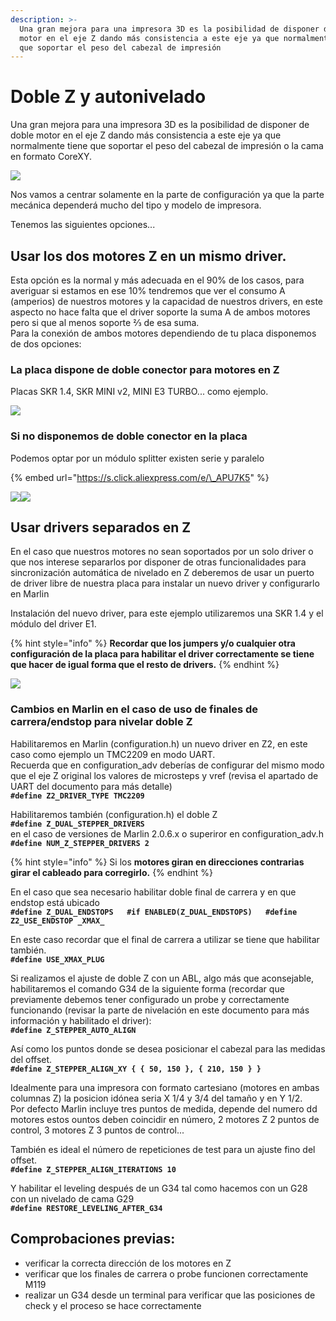 ```yaml
---
description: >-
  Una gran mejora para una impresora 3D es la posibilidad de disponer de doble
  motor en el eje Z dando más consistencia a este eje ya que normalmente tiene
  que soportar el peso del cabezal de impresión
---
```


# Doble Z y autonivelado

Una gran mejora para una impresora 3D es la posibilidad de disponer de doble motor en el eje Z dando más consistencia a este eje ya que normalmente tiene que soportar el peso del cabezal de impresión o la cama en formato CoreXY.

![](https://telegra.ph/file/0415a3d5dd0ee59c944a5.jpg)

Nos vamos a centrar solamente en la parte de configuración ya que la parte mecánica dependerá mucho del tipo y modelo de impresora.

Tenemos las siguientes opciones...

## **Usar los dos motores Z en un mismo driver**.

Esta opción es la normal y más adecuada en el 90% de los casos, para averiguar si estamos en ese 10% tendremos que ver el consumo A \(amperios\) de nuestros motores y la capacidad de nuestros drivers, en este aspecto no hace falta que el driver soporte la suma A de ambos motores pero si que al menos soporte ⅔ de esa suma.  
Para la conexión de ambos motores dependiendo de tu placa disponemos de dos opciones:

### **La placa dispone de doble conector para motores en Z**

 Placas SKR 1.4, SKR MINI v2, MINI E3 TURBO... como ejemplo.

![](https://lh5.googleusercontent.com/UH6oNygA0geJYXWpSi7UaNx1cYwVZ85hiGwUYR1rIKQE6aglcV_YsWsxEtgawpCmKBaXRs-3HMGImHYxpddUhOWEfgYFCtQXCNvAS5MB31pkI4dAUxuNVUCUDlIBHGt3qgp-j6FH)

### Si no disponemos de doble conector en la placa

 Podemos optar por un módulo splitter existen serie y paralelo

{% embed url="https://s.click.aliexpress.com/e/\_APU7K5" %}

![](https://lh4.googleusercontent.com/98781UiF01nPbb1sSFZOz0sb6LJArEMKpCJhL9YU2-KgsLt1foVyTEewDgfo05gBBF0AvZ9l1njIB5T3c6AfNBJEFiIynhRfT14bAnS4ACY4nkRZrSyl278kBhYqzBslH3QQGHbn)![](https://lh6.googleusercontent.com/5nE_kZQsV62u-OXpuhA3mieGboW4OQV0pfNJRxiSQ6H9MuqRSDax_53U9n1J0n6Jzc_Htf9eTE4COYrEKBd6Q6lBFxzGx6uUkmt-UL6yPycMKeEbnG8V3zA3dIyr7fGc0rEIIjC8)

## Usar drivers separados en Z

En el caso que nuestros motores no sean soportados por un solo driver o que nos interese separarlos por disponer de otras funcionalidades para sincronización automática de nivelado en Z deberemos de usar un puerto de driver libre de nuestra placa para instalar un nuevo driver y configurarlo en Marlin

Instalación del nuevo driver, para este ejemplo utilizaremos una SKR 1.4 y el módulo del driver E1. 

{% hint style="info" %}
**Recordar que los jumpers y/o cualquier otra configuración de la placa para habilitar el driver correctamente se tiene que hacer de igual forma que el resto de drivers.**
{% endhint %}

![](https://lh6.googleusercontent.com/jKoHPy8sStUAsDB2zh_jmYZVLz8vFZK8eXgxvo3Xy0rmY5hs8k8dqNISS8XaP5Qd4_x28DeFelMXyCbXVB7ze3R71N3C4WN7wNWhuspZ5AeI2-mCVLrOcY1fvNkOMDUBA3OHPSEq)

### **Cambios en Marlin en el caso de uso de finales de carrera/endstop** para nivelar doble Z

Habilitaremos en Marlin \(configuration.h\) un nuevo driver en Z2, en este caso como ejemplo un TMC2209 en modo UART.  
Recuerda que en configuration\_adv deberías de configurar del mismo modo que el eje Z original los valores de microsteps y vref \(revisa el apartado de UART del documento para más detalle\)  
**`#define Z2_DRIVER_TYPE TMC2209`**

Habilitaremos también \(configuration.h\) el doble Z  
**`#define Z_DUAL_STEPPER_DRIVERS`**  
en el caso de versiones de Marlin 2.0.6.x o superiror en configuration\_adv.h  
**`#define NUM_Z_STEPPER_DRIVERS 2`**

{% hint style="info" %}
Si los **motores giran en direcciones contrarias girar el cableado para corregirlo.**
{% endhint %}

En el caso que sea necesario habilitar doble final de carrera y en que endstop está ubicado  
**`#define Z_DUAL_ENDSTOPS  
#if ENABLED(Z_DUAL_ENDSTOPS)  
#define Z2_USE_ENDSTOP _XMAX_`**

En este caso recordar que el final de carrera a utilizar se tiene que habilitar también.  
**`#define USE_XMAX_PLUG`**

Si realizamos el ajuste de doble Z con un ABL, algo más que aconsejable, habilitaremos el comando G34 de la siguiente forma \(recordar que previamente debemos tener configurado un probe y correctamente funcionando \(revisar la parte de nivelación en este documento para más información y habilitado el driver\):  
**`#define Z_STEPPER_AUTO_ALIGN`**

Así como los puntos donde se desea posicionar el cabezal para las medidas del offset.  
**`#define Z_STEPPER_ALIGN_XY { { 50, 150 }, { 210, 150 } }`**

Idealmente para una impresora con formato cartesiano \(motores en ambas columnas Z\) la posicion idónea seria X 1/4 y 3/4 del tamaño y en Y 1/2.  
Por defecto Marlin incluye tres puntos de medida, depende del numero dd motores estos ountos deben coincidir en número, 2 motores Z 2 puntos de control, 3 motores Z 3 puntos de control...  
  
También es ideal el número de repeticiones de test para un ajuste fino del offset.  
**`#define Z_STEPPER_ALIGN_ITERATIONS 10`**

Y habilitar el leveling después de un G34 tal como hacemos con un G28 con un nivelado de cama G29  
**`#define RESTORE_LEVELING_AFTER_G34`**

## Comprobaciones previas:

* verificar la correcta dirección de los motores en Z
* verificar que los finales de carrera o probe funcionen correctamente M119
* realizar un G34 desde un terminal para verificar que las posiciones de check y el proceso se hace correctamente

